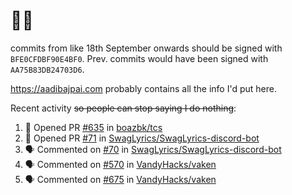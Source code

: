 # 👋🏻
<!--
**aadibajpai/aadibajpai** is a ✨ _special_ ✨ repository because its `README.md` (this file) appears on your GitHub profile.
-->
commits from like 18th September onwards should be signed with `BFE0CFDBF90E4BF0`. Prev. commits would have been signed with `AA75B83DB24703D6`.

https://aadibajpai.com probably contains all the info I'd put here.

Recent activity ~~so people can stop saying I do nothing~~:
<!--START_SECTION:activity-->
1. 💪 Opened PR [#635](https://github.com/boazbk/tcs/pull/635) in [boazbk/tcs](https://github.com/boazbk/tcs)
2. 💪 Opened PR [#71](https://github.com/SwagLyrics/SwagLyrics-discord-bot/pull/71) in [SwagLyrics/SwagLyrics-discord-bot](https://github.com/SwagLyrics/SwagLyrics-discord-bot)
3. 🗣 Commented on [#70](https://github.com/SwagLyrics/SwagLyrics-discord-bot/issues/70) in [SwagLyrics/SwagLyrics-discord-bot](https://github.com/SwagLyrics/SwagLyrics-discord-bot)
4. 🗣 Commented on [#570](https://github.com/VandyHacks/vaken/issues/570) in [VandyHacks/vaken](https://github.com/VandyHacks/vaken)
5. 🗣 Commented on [#675](https://github.com/VandyHacks/vaken/issues/675) in [VandyHacks/vaken](https://github.com/VandyHacks/vaken)
<!--END_SECTION:activity-->
